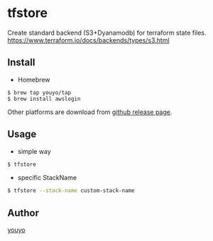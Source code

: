 # tfstore

Create standard backend (S3+Dyanamodb) for terraform state files.
https://www.terraform.io/docs/backends/types/s3.html

## Install

- Homebrew

```
$ brew tap youyo/tap
$ brew install awslogin
```

Other platforms are download from [github release page](https://github.com/youyo/tfstore/releases).

## Usage

- simple way

```bash
$ tfstore
```

- specific StackName

```bash
$ tfstore --stack-name custom-stack-name
```

## Author

[youyo](https://github.com/youyo)
